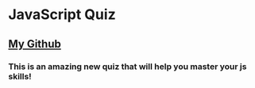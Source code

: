 
  # JavaScript Quiz

  ## [My Github](https://github.com/Deadpool3413)

  ### This is an amazing new quiz that will help you master your js skills!
